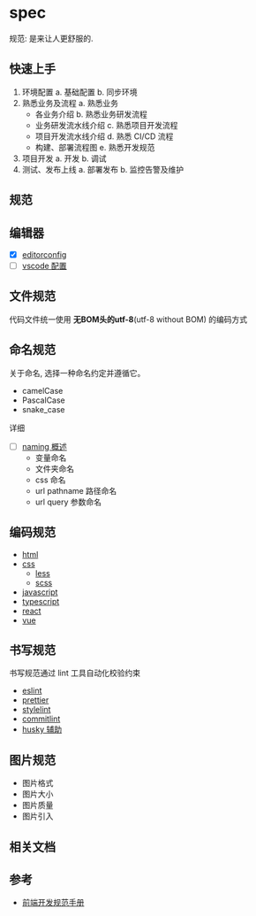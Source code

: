 # spec

规范: 是来让人更舒服的.

## 快速上手

1. 环境配置
  a. 基础配置
  b. 同步环境
2. 熟悉业务及流程
  a. 熟悉业务
    - 各业务介绍
  b. 熟悉业务研发流程
    - 业务研发流水线介绍
  c. 熟悉项目开发流程
    - 项目开发流水线介绍
  d. 熟悉 CI/CD 流程
    - 构建、部署流程图
  e. 熟悉开发规范
3. 项目开发
  a. 开发
  b. 调试
4. 测试、发布上线
  a. 部署发布
  b. 监控告警及维护

## 规范

## 编辑器

- [x] [editorconfig](./docs/editor/editorconfig.md)
- [ ] [vscode 配置](./docs/editor/vscode.md)

## 文件规范

代码文件统一使用 **无BOM头的utf-8**(utf-8 without BOM) 的编码方式

## 命名规范

关于命名, 选择一种命名约定并遵循它。

- camelCase
- PascalCase
- snake_case

详细

- [ ] [naming 概述](./docs/naming/readme.md)
  - 变量命名
  - 文件夹命名
  - css 命名
  - url pathname 路径命名
  - url query 参数命名

## 编码规范

- [html](./docs/coding-style/html/readme.md)
- [css](./docs/coding-style/css/readme.md)
  - [less](./docs/coding-style/css/less.md)
  - [scss](./docs/coding-style/css/scss.md)
- [javascript](./docs/coding-style/javascript/readme.md)
- [typescript](./docs/coding-style/typescript/readme.md)
- [react](./docs/coding-style/react/readme.md)
- [vue](./docs/coding-style/vue/readme.md)

## 书写规范

书写规范通过 lint 工具自动化校验约束

- [eslint](./docs/rules/eslint/readme.md)
- [prettier](./docs/rules/prettier/readme.md)
- [stylelint](./docs/rules/stylelint/readme.md)
- [commitlint](./docs/rules/commitlint/readme.md)
- [husky 辅助](./docs/rules/husky/readme.md)

## 图片规范

- 图片格式
- 图片大小
- 图片质量
- 图片引入

## 相关文档


## 参考

- [前端开发规范手册](https://github.com/0xashu/Guide.git)
